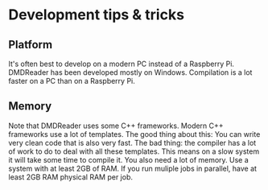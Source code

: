 # Development tips & tricks

## Platform

It's often best to develop on a modern PC instead of a Raspberry Pi. DMDReader has been developed mostly on Windows. Compilation is a lot faster on a PC than on a Raspberry Pi.

## Memory

Note that DMDReader uses some C++ frameworks. Modern C++ frameworks use a lot of templates. The good thing about this: You can write very clean code that is also very fast. 
The bad thing: the compiler has a lot of work to do to deal with all these templates. This means on a slow system it will take some time to compile it. You also need a lot of
memory. Use a system with at least 2GB of RAM. If you run muliple jobs in parallel, have at least 2GB RAM physical RAM per job.
